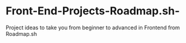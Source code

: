 # Front-End-Projects-Roadmap.sh-
Project ideas to take you from beginner to advanced in Frontend from Roadmap.sh
